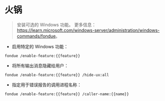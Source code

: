 # 火锅

> 安装可选的 Windows 功能。
> 更多信息：<https://learn.microsoft.com/windows-server/administration/windows-commands/fondue>。

- 启用特定的 Windows 功能：

`fondue /enable-feature:{{feature}}`

- 将所有输出消息隐藏给用户：

`fondue /enable-feature:{{feature}} /hide-ux:all`

- 指定用于错误报告的调用进程名称：

`fondue /enable-feature:{{feature}} /caller-name:{{name}}`